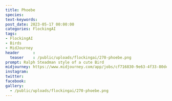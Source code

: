 ```yaml
---
title: Phoebe
species: 
text-keywords: 
post_date: 2023-05-17 00:00:00
categories: FlockingAI
tags:
- FlockingAI
- Birds
- MidJourney 
header      :
  teaser    : /public/uploads/flockingai/270-phoebe.png
prompt: Ralph Steadman style of a cute Bird
midjourney: https://www.midjourney.com/app/jobs/cf716830-9e63-4f33-80de-09c497710ace
instagram: 
twitter: 
facebook: 
gallery: 
  - /public/uploads/flockingai/270-phoebe.png
---
```



